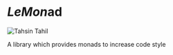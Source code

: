 # *LeMon***ad**

![Tahsin Tahil](https://cdn0.iconfinder.com/data/icons/shift-free/32/Lemon-256.png)

A library which provides monads to increase code style
